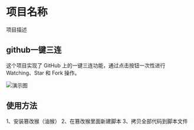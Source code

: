 # 项目名称

项目描述

## github一键三连

这个项目实现了 GitHub 上的一键三连功能，通过点击按钮一次性进行 Watching、Star 和 Fork 操作。

![演示图](demo.gif)

## 使用方法

1、安装篡改猴（油猴）
2、在篡改猴里面新建脚本
3、拷贝全部代码到脚本文件


